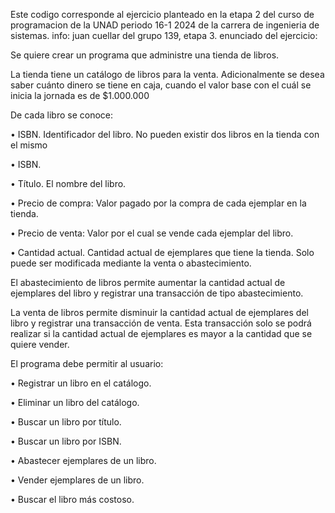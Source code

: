 Este codigo corresponde al ejercicio planteado en la etapa 2 del curso de programacion de la UNAD periodo 16-1 2024 de la carrera de ingenieria de sistemas.
info: juan cuellar del grupo 139, etapa 3.
enunciado del ejercicio:

Se quiere crear un programa que administre una tienda de libros. 

La tienda tiene un catálogo de libros para la venta. Adicionalmente se desea saber cuánto dinero se tiene en caja, cuando el valor base con el cuál se inicia la jornada es de $1.000.000 

De cada libro se conoce:


• ISBN. Identificador del libro. No pueden existir dos libros en la tienda con el mismo

• ISBN.

• Título. El nombre del libro.

• Precio de compra: Valor pagado por la compra de cada ejemplar en la tienda.

• Precio de venta: Valor por el cual se vende cada ejemplar del libro.

• Cantidad actual. Cantidad actual de ejemplares que tiene la tienda. Solo puede ser modificada mediante la venta o abastecimiento.

El abastecimiento de libros permite aumentar la cantidad actual de ejemplares del libro y registrar una transacción de tipo abastecimiento.

La venta de libros permite disminuir la cantidad actual de ejemplares del libro y registrar una transacción de venta. Esta transacción solo se podrá realizar si la cantidad actual de ejemplares es mayor a la cantidad que se quiere vender.

El programa debe permitir al usuario:

• Registrar un libro en el catálogo.

• Eliminar un libro del catálogo.

• Buscar un libro por título.

• Buscar un libro por ISBN.

• Abastecer ejemplares de un libro.

• Vender ejemplares de un libro.

• Buscar el libro más costoso.
